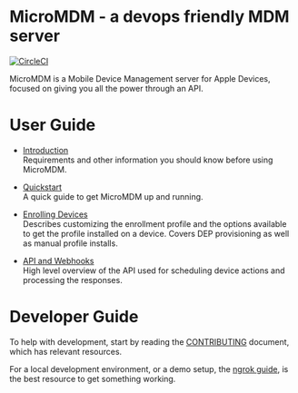 # MicroMDM - a devops friendly MDM server 

[![CircleCI](https://circleci.com/gh/micromdm/micromdm/tree/main.svg?style=svg)](https://circleci.com/gh/micromdm/micromdm/tree/main)

MicroMDM is a Mobile Device Management server for Apple Devices, focused on giving you all the power through an API. 

# User Guide

- [Introduction](docs/user-guide/introduction.md)  
Requirements and other information you should know before using MicroMDM.

- [Quickstart](docs/user-guide/quickstart.md)  
A quick guide to get MicroMDM up and running. 

- [Enrolling Devices](docs/user-guide/enrolling-devices.md)  
Describes customizing the enrollment profile and the options available to get the profile installed on a device. Covers DEP provisioning as well as manual profile installs. 

- [API and Webhooks](docs/user-guide/api-and-webhooks.md)   
High level overview of the API used for scheduling device actions and processing the responses.

# Developer Guide

To help with development, start by reading the [CONTRIBUTING](./CONTRIBUTING.md) document, which has relevant resources. 

For a local development environment, or a demo setup, the [ngrok guide](./tools/ngrok/README.md), is the best resource to get something working.
